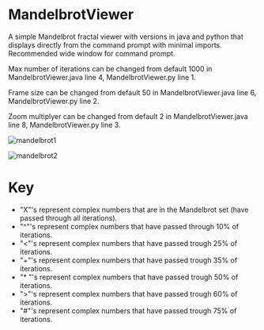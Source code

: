 # MandelbrotViewer
A simple Mandelbrot fractal viewer with versions in java and python that displays directly from the command prompt with minimal imports. Recommended wide window for command prompt.

Max number of iterations can be changed from default 1000 in MandelbrotViewer.java line 4, MandelbrotViewer.py line 1.

Frame size can be changed from default 50 in MandelbrotViewer.java line 6, MandelbrotViewer.py line 2.

Zoom multiplyer can be changed from default 2 in MandelbrotViewer.java line 8, MandelbrotViewer.py line 3.

![mandelbrot1](https://user-images.githubusercontent.com/46953130/51619551-361a6b80-1ef6-11e9-8f06-dd2b2f4c5e57.PNG)

![mandelbrot2](https://user-images.githubusercontent.com/46953130/51619566-42062d80-1ef6-11e9-9208-c2550840f4a4.PNG)

# Key
* "X"'s represent complex numbers that are in the Mandelbrot set (have passed through all iterations).
* "^"'s represent complex numbers that have passed through 10% of iterations.
* "<"'s represent complex numbers that have passed trough 25% of iterations.
* "+"'s represent complex numbers that have passed trough 35% of iterations.
* "* "'s represent complex numbers that have passed trough 50% of iterations.
* ">"'s represent complex numbers that have passed trough 60% of iterations.
* "#"'s represent complex numbers that have passed trough 75% of iterations.
